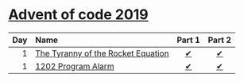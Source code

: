 [Advent of code 2019](https://adventofcode.com/2019)
=====================
| Day | Name                                       | Part 1                      | Part 2                      |
|----:|:-------------------------------------------|:---------------------------:|:---------------------------:|
| 1   | [The Tyranny of the Rocket Equation][Day1] | [&#10004;](./Day1/Part1.fs) | [&#10004;](./Day1/Part2.fs) |
| 1   | [1202 Program Alarm][Day2]                 | [&#10004;](./Day2/Part1.fs) | [&#10004;](./Day2/Part2.fs) |

[Day1]: https://adventofcode.com/2019/day/1
[Day2]: https://adventofcode.com/2019/day/2